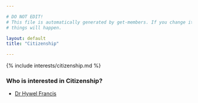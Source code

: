 ```yaml
---

# DO NOT EDIT!
# This file is automatically generated by get-members. If you change it, bad
# things will happen.

layout: default
title: "Citizenship"

---
```


{% include interests/citizenship.md %}

### Who is interested in Citizenship?


* [Dr Hywel Francis](members/dr-hywel-francis.html)
